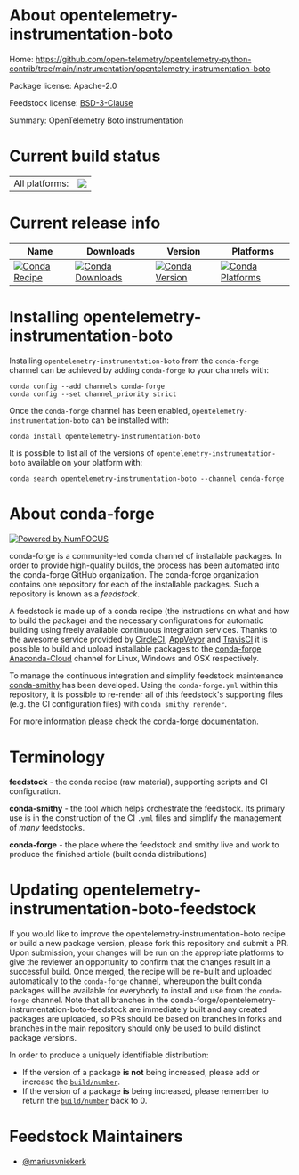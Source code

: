 About opentelemetry-instrumentation-boto
========================================

Home: https://github.com/open-telemetry/opentelemetry-python-contrib/tree/main/instrumentation/opentelemetry-instrumentation-boto

Package license: Apache-2.0

Feedstock license: [BSD-3-Clause](https://github.com/conda-forge/opentelemetry-instrumentation-boto-feedstock/blob/master/LICENSE.txt)

Summary: OpenTelemetry Boto instrumentation

Current build status
====================


<table><tr><td>All platforms:</td>
    <td>
      <a href="https://dev.azure.com/conda-forge/feedstock-builds/_build/latest?definitionId=13855&branchName=master">
        <img src="https://dev.azure.com/conda-forge/feedstock-builds/_apis/build/status/opentelemetry-instrumentation-boto-feedstock?branchName=master">
      </a>
    </td>
  </tr>
</table>

Current release info
====================

| Name | Downloads | Version | Platforms |
| --- | --- | --- | --- |
| [![Conda Recipe](https://img.shields.io/badge/recipe-opentelemetry--instrumentation--boto-green.svg)](https://anaconda.org/conda-forge/opentelemetry-instrumentation-boto) | [![Conda Downloads](https://img.shields.io/conda/dn/conda-forge/opentelemetry-instrumentation-boto.svg)](https://anaconda.org/conda-forge/opentelemetry-instrumentation-boto) | [![Conda Version](https://img.shields.io/conda/vn/conda-forge/opentelemetry-instrumentation-boto.svg)](https://anaconda.org/conda-forge/opentelemetry-instrumentation-boto) | [![Conda Platforms](https://img.shields.io/conda/pn/conda-forge/opentelemetry-instrumentation-boto.svg)](https://anaconda.org/conda-forge/opentelemetry-instrumentation-boto) |

Installing opentelemetry-instrumentation-boto
=============================================

Installing `opentelemetry-instrumentation-boto` from the `conda-forge` channel can be achieved by adding `conda-forge` to your channels with:

```
conda config --add channels conda-forge
conda config --set channel_priority strict
```

Once the `conda-forge` channel has been enabled, `opentelemetry-instrumentation-boto` can be installed with:

```
conda install opentelemetry-instrumentation-boto
```

It is possible to list all of the versions of `opentelemetry-instrumentation-boto` available on your platform with:

```
conda search opentelemetry-instrumentation-boto --channel conda-forge
```


About conda-forge
=================

[![Powered by NumFOCUS](https://img.shields.io/badge/powered%20by-NumFOCUS-orange.svg?style=flat&colorA=E1523D&colorB=007D8A)](http://numfocus.org)

conda-forge is a community-led conda channel of installable packages.
In order to provide high-quality builds, the process has been automated into the
conda-forge GitHub organization. The conda-forge organization contains one repository
for each of the installable packages. Such a repository is known as a *feedstock*.

A feedstock is made up of a conda recipe (the instructions on what and how to build
the package) and the necessary configurations for automatic building using freely
available continuous integration services. Thanks to the awesome service provided by
[CircleCI](https://circleci.com/), [AppVeyor](https://www.appveyor.com/)
and [TravisCI](https://travis-ci.com/) it is possible to build and upload installable
packages to the [conda-forge](https://anaconda.org/conda-forge)
[Anaconda-Cloud](https://anaconda.org/) channel for Linux, Windows and OSX respectively.

To manage the continuous integration and simplify feedstock maintenance
[conda-smithy](https://github.com/conda-forge/conda-smithy) has been developed.
Using the ``conda-forge.yml`` within this repository, it is possible to re-render all of
this feedstock's supporting files (e.g. the CI configuration files) with ``conda smithy rerender``.

For more information please check the [conda-forge documentation](https://conda-forge.org/docs/).

Terminology
===========

**feedstock** - the conda recipe (raw material), supporting scripts and CI configuration.

**conda-smithy** - the tool which helps orchestrate the feedstock.
                   Its primary use is in the construction of the CI ``.yml`` files
                   and simplify the management of *many* feedstocks.

**conda-forge** - the place where the feedstock and smithy live and work to
                  produce the finished article (built conda distributions)


Updating opentelemetry-instrumentation-boto-feedstock
=====================================================

If you would like to improve the opentelemetry-instrumentation-boto recipe or build a new
package version, please fork this repository and submit a PR. Upon submission,
your changes will be run on the appropriate platforms to give the reviewer an
opportunity to confirm that the changes result in a successful build. Once
merged, the recipe will be re-built and uploaded automatically to the
`conda-forge` channel, whereupon the built conda packages will be available for
everybody to install and use from the `conda-forge` channel.
Note that all branches in the conda-forge/opentelemetry-instrumentation-boto-feedstock are
immediately built and any created packages are uploaded, so PRs should be based
on branches in forks and branches in the main repository should only be used to
build distinct package versions.

In order to produce a uniquely identifiable distribution:
 * If the version of a package **is not** being increased, please add or increase
   the [``build/number``](https://docs.conda.io/projects/conda-build/en/latest/resources/define-metadata.html#build-number-and-string).
 * If the version of a package **is** being increased, please remember to return
   the [``build/number``](https://docs.conda.io/projects/conda-build/en/latest/resources/define-metadata.html#build-number-and-string)
   back to 0.

Feedstock Maintainers
=====================

* [@mariusvniekerk](https://github.com/mariusvniekerk/)

